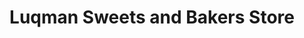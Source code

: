 ---
title: "Luqman Sweets and Bakers Store"
url: /lahore/luqman-sweets-and-bakers-store/
shop: bakery
---